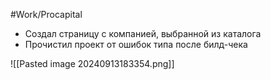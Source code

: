 #Work/Procapital 
- Создал страницу с компанией, выбранной из каталога
- Прочистил проект от ошибок типа после билд-чека

![[Pasted image 20240913183354.png]]